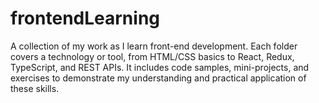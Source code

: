 # frontendLearning
A collection of my work as I learn front-end development. Each folder covers a technology or tool, from HTML/CSS basics to React, Redux, TypeScript, and REST APIs. It includes code samples, mini-projects, and exercises to demonstrate my understanding and practical application of these skills.
